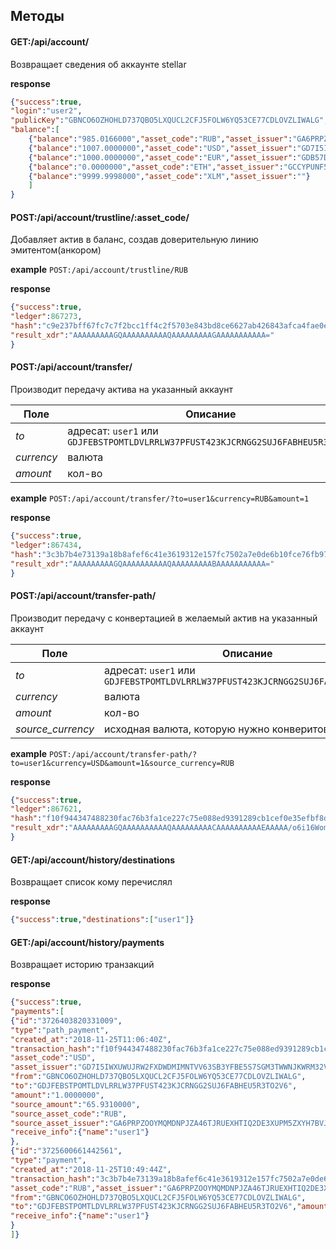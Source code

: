 ## Методы

#### GET:/api/account/
Возвращает сведения об аккаунте stellar

**response**

```json
{"success":true,
"login":"user2",
"publicKey":"GBNCO6OZHOHLD737QBO5LXQUCL2CFJ5FOLW6YQ53CE77CDLOVZLIWALG",
"balance":[
    {"balance":"985.0166000","asset_code":"RUB","asset_issuer":"GA6PRPZOOYMQMDNPJZA46TJRUEXHTIQ2DE3XUPM5ZXYH7BVJ3HZC5TOB"},
    {"balance":"1007.0000000","asset_code":"USD","asset_issuer":"GD7I5IWXUWUJRW2FXDWDMIMNTVV63SB3YFBE5S7SGM3TWWNJKWRM32VD"},
    {"balance":"1000.0000000","asset_code":"EUR","asset_issuer":"GDB57DYTYHFPC6EBZTE2EN352RZRMYAJ7SQYLVUABOBYEQKH6IXOT6UU"},
    {"balance":"0.0000000","asset_code":"ETH","asset_issuer":"GCCYPUNF5VKKCS5AC2BQLI4J2MFCNCRZLFSMIK6CBDCCY4BLG35NJMJL"},
    {"balance":"9999.9998000","asset_code":"XLM","asset_issuer":""}
    ]
}
```

#### POST:/api/account/trustline/:asset_code/
Добавляет актив в баланс, создав доверительную линию эмитентом(анкором)

**example** `POST:/api/account/trustline/RUB`

**response**
```json
{"success":true,
"ledger":867273,
"hash":"c9e237bff67fc7c7f2bcc1ff4c2f5703e843bd8ce6627ab426843afca4fae0e1",
"result_xdr":"AAAAAAAAAGQAAAAAAAAAAQAAAAAAAAAGAAAAAAAAAAA="
}
```
#### POST:/api/account/transfer/
Производит передачу актива на указанный аккаунт

Поле | Описание
--- | ---
_to_| адресат: `user1` или `GDJFEBSTPOMTLDVLRRLW37PFUST423KJCRNGG2SUJ6FABHEU5R3TO2V6`
_currency_| валюта
_amount_| кол-во 

**example** `POST:/api/account/transfer/?to=user1&currency=RUB&amount=1`

**response**
```json
{"success":true,
"ledger":867434,
"hash":"3c3b7b4e73139a18b8afef6c41e3619312e157fc7502a7e0de6b10fce76fb972",
"result_xdr":"AAAAAAAAAGQAAAAAAAAAAQAAAAAAAAABAAAAAAAAAAA="
}
```

#### POST:/api/account/transfer-path/
Производит передачу с конвертацией в желаемый актив на указанный аккаунт

Поле | Описание
--- | ---
_to_| адресат: `user1` или `GDJFEBSTPOMTLDVLRRLW37PFUST423KJCRNGG2SUJ6FABHEU5R3TO2V6`
_currency_| валюта
_amount_| кол-во 
_source_currency_| исходная валюта, которую нужно конверитовать

**example** `POST:/api/account/transfer-path/?to=user1&currency=USD&amount=1&source_currency=RUB`

**response**
```json
{"success":true,
"ledger":867621,
"hash":"f10f944347488230fac76b3fa1ce227c75e088ed9391289cb1cef0e35efbf8dc",
"result_xdr":"AAAAAAAAAGQAAAAAAAAAAQAAAAAAAAACAAAAAAAAAAEAAAAA/o6i16WomNtFuOw2IY2da+3IO8FCTsvyMzc7WalVos0AAAAAAAB2fgAAAAFVU0QAAAAAAP6OotelqJjbRbjsNiGNnWvtyDvBQk7L8jM3O1mpVaLNAAAAAACYloAAAAABUlVCAAAAAAA8+L8udhkGDa9OQc9NMaEueaIaGTd6PZ3N8H+GqdnyLgAAAAAnTEWwAAAAANJSBlN7mTWOq4xXbf3lpKfNbUkUWmNqVE+KAJyU7Hc3AAAAAVVTRAAAAAAA/o6i16WomNtFuOw2IY2da+3IO8FCTsvyMzc7WalVos0AAAAAAJiWgAAAAAA="
}
```

#### GET:/api/account/history/destinations
Возвращает список кому перечислял

**response**
```json
{"success":true,"destinations":["user1"]}
```

#### GET:/api/account/history/payments
Возвращает историю транзакций

**response**
```json
{"success":true,
"payments":[
{"id":"3726403820331009",
"type":"path_payment",
"created_at":"2018-11-25T11:06:40Z",
"transaction_hash":"f10f944347488230fac76b3fa1ce227c75e088ed9391289cb1cef0e35efbf8dc",
"asset_code":"USD",
"asset_issuer":"GD7I5IWXUWUJRW2FXDWDMIMNTVV63SB3YFBE5S7SGM3TWWNJKWRM32VD",
"from":"GBNCO6OZHOHLD737QBO5LXQUCL2CFJ5FOLW6YQ53CE77CDLOVZLIWALG",
"to":"GDJFEBSTPOMTLDVLRRLW37PFUST423KJCRNGG2SUJ6FABHEU5R3TO2V6",
"amount":"1.0000000",
"source_amount":"65.9310000",
"source_asset_code":"RUB",
"source_asset_issuer":"GA6PRPZOOYMQMDNPJZA46TJRUEXHTIQ2DE3XUPM5ZXYH7BVJ3HZC5TOB",
"receive_info":{"name":"user1"}
},
{"id":"3725600661442561",
"type":"payment",
"created_at":"2018-11-25T10:49:44Z",
"transaction_hash":"3c3b7b4e73139a18b8afef6c41e3619312e157fc7502a7e0de6b10fce76fb972",
"asset_code":"RUB","asset_issuer":"GA6PRPZOOYMQMDNPJZA46TJRUEXHTIQ2DE3XUPM5ZXYH7BVJ3HZC5TOB",
"from":"GBNCO6OZHOHLD737QBO5LXQUCL2CFJ5FOLW6YQ53CE77CDLOVZLIWALG",
"to":"GDJFEBSTPOMTLDVLRRLW37PFUST423KJCRNGG2SUJ6FABHEU5R3TO2V6","amount":"1.0000000",
"receive_info":{"name":"user1"}
}
]}
```



